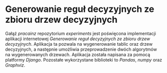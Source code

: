<h1> Generowanie reguł decyzyjnych ze zbioru drzew decyzyjnych</h1>

Gałąź <i>pracainz</i> repozytorium <i>experiments</i> jest poświęcona implementacji aplikacji internetowej <i> Generowanie reguł decyzyjnych ze zbioru drzew decyzyjnych</i>.
Aplikacja ta pozwala na wygenerowanie tablic oraz drzew decyzyjnych, a następnie umożliwia przeprowadzenie dwóch algorytmów na wygenerowanych drzewach.
Aplikacja została napisana za pomocą platformy <i>Django</i>. Pozostałe wykorzystane biblioteki to <i>Pandas</i>, <i>numpy</i> oraz <i>Graphviz</i>.
